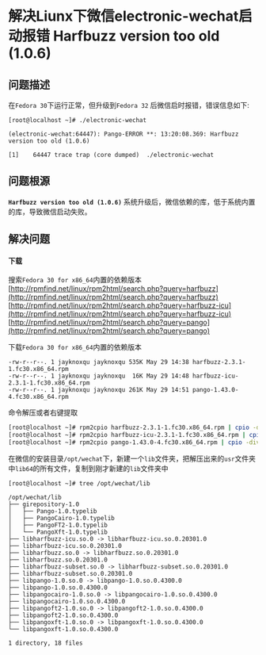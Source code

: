 # 解决Liunx下微信electronic-wechat启动报错 Harfbuzz version too old (1.0.6)
## 问题描述
在`Fedora 30`下运行正常，但升级到`Fedora 32` 后微信启时报错，错误信息如下:
```
[root@localhost ~]# ./electronic-wechat

(electronic-wechat:64447): Pango-ERROR **: 13:20:08.369: Harfbuzz version too old (1.0.6)

[1]    64447 trace trap (core dumped)  ./electronic-wechat
```

## 问题根源
**`Harfbuzz version too old (1.0.6)`**
系统升级后，微信依赖的库，低于系统内置的库，导致微信启动失败。


## 解决问题

#### 下载
搜索`Fedora 30 for x86_64`内置的依赖版本
[http://rpmfind.net/linux/rpm2html/search.php?query=harfbuzz](http://rpmfind.net/linux/rpm2html/search.php?query=harfbuzz)
[http://rpmfind.net/linux/rpm2html/search.php?query=harfbuzz-icu](http://rpmfind.net/linux/rpm2html/search.php?query=harfbuzz-icu)
[http://rpmfind.net/linux/rpm2html/search.php?query=pango](http://rpmfind.net/linux/rpm2html/search.php?query=pango)

下载`Fedora 30 for x86_64`内置的依赖版本
```
-rw-r--r--. 1 jayknoxqu jayknoxqu 535K May 29 14:38 harfbuzz-2.3.1-1.fc30.x86_64.rpm
-rw-r--r--. 1 jayknoxqu jayknoxqu  16K May 29 14:48 harfbuzz-icu-2.3.1-1.fc30.x86_64.rpm
-rw-r--r--. 1 jayknoxqu jayknoxqu 261K May 29 14:51 pango-1.43.0-4.fc30.x86_64.rpm
```

命令解压或者右键提取
```bash
[root@localhost ~]# rpm2cpio harfbuzz-2.3.1-1.fc30.x86_64.rpm | cpio -div
[root@localhost ~]# rpm2cpio harfbuzz-icu-2.3.1-1.fc30.x86_64.rpm | cpio -div
[root@localhost ~]# rpm2cpio pango-1.43.0-4.fc30.x86_64.rpm | cpio -div
```

在微信的安装目录`/opt/wechat`下，新建一个`lib`文件夹，把解压出来的`usr`文件夹中`lib64`的所有文件，复制到刚才新建的`lib`文件夹中
```
[root@localhost ~]# tree /opt/wechat/lib

/opt/wechat/lib
├── girepository-1.0
│   ├── Pango-1.0.typelib
│   ├── PangoCairo-1.0.typelib
│   ├── PangoFT2-1.0.typelib
│   └── PangoXft-1.0.typelib
├── libharfbuzz-icu.so.0 -> libharfbuzz-icu.so.0.20301.0
├── libharfbuzz-icu.so.0.20301.0
├── libharfbuzz.so.0 -> libharfbuzz.so.0.20301.0
├── libharfbuzz.so.0.20301.0
├── libharfbuzz-subset.so.0 -> libharfbuzz-subset.so.0.20301.0
├── libharfbuzz-subset.so.0.20301.0
├── libpango-1.0.so.0 -> libpango-1.0.so.0.4300.0
├── libpango-1.0.so.0.4300.0
├── libpangocairo-1.0.so.0 -> libpangocairo-1.0.so.0.4300.0
├── libpangocairo-1.0.so.0.4300.0
├── libpangoft2-1.0.so.0 -> libpangoft2-1.0.so.0.4300.0
├── libpangoft2-1.0.so.0.4300.0
├── libpangoxft-1.0.so.0 -> libpangoxft-1.0.so.0.4300.0
└── libpangoxft-1.0.so.0.4300.0

1 directory, 18 files

```
